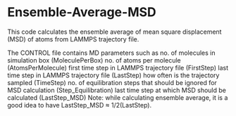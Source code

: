 # Ensemble-Average-MSD
This code calculates the ensemble average of mean square displacement (MSD) of atoms from LAMMPS trajectory file.

The CONTROL file contains MD parameters such as 
no. of molecules in simulation box (MoleculePerBox)
no. of atoms per molecule (AtomsPerMolecule)
first time step in LAMMPS trajectory file (FirstStep)
last time step in LAMMPS trajectory file (LastStep)
how often is the trajectory sampled (TimeStep)
no. of equilibration steps that should be ignored for MSD calculation (Step_Equilibration)
last time step at which MSD should be calculated (LastStep_MSD)
Note: while calculating ensemble average, it is a good idea to have LastStep_MSD ≈ 1/2(LastStep).
